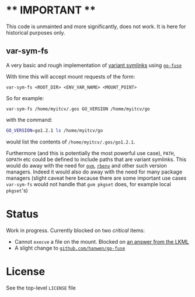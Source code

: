 
# ** IMPORTANT **

This code is unmainted and more significantly, does not work. It is here for historical purposes only.

## var-sym-fs

A very basic and rough implementation of [variant symlinks](https://wiki.freebsd.org/200808DevSummit?action=AttachFile&do=get&target=variant-symlinks-for-freebsd.pdf) using [`go-fuse`](https://github.com/hanwen/go-fuse)

With time this will accept mount requests of the form:

```
var-sym-fs <ROOT_DIR> <ENV_VAR_NAME> <MOUNT_POINT>
```

So for example:

```
var-sym-fs /home/myitcv/.gos GO_VERSION /home/myitcv/go
```

with the command:

```bash
GO_VERSION=go1.2.1 ls /home/myitcv/go
```

would list the contents of `/home/myitcv/.gos/go1.2.1`. 

Furthermore (and this is potentially the most powerful use case), `PATH`, `GOPATH` etc could be defined to include paths that are variant symlinks. This would do away with the need for [`gvm`](https://github.com/moovweb/gvm), [`rbenv`](https://github.com/sstephenson/rbenv) and other such version managers. Indeed it would also do away with the need for many package managers (slight caveat here because there are some important use cases `var-sym-fs` would not handle that `gvm pkgset` does, for example local `pkgset`'s)


# Status

Work in progress. Currently blocked on two *critical* items:

* Cannot `execve` a file on the mount. Blocked on [an answer from the LKML](https://lkml.org/lkml/2014/3/17/492)
* A slight change to [`github.com/hanwen/go-fuse`](https://github.com/hanwen/go-fuse/pull/21)

# License

See the top-level `LICENSE` file
